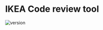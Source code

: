 # IKEA Code review tool
![version](https://img.shields.io/static/v1?label=version&message=0.0.0&color=pink)
